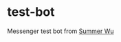 # test-bot

Messenger test bot from [Summer Wu](https://sumwu.me/blog/page/9/how-to-create-a-facebook-messenger-bot/)
